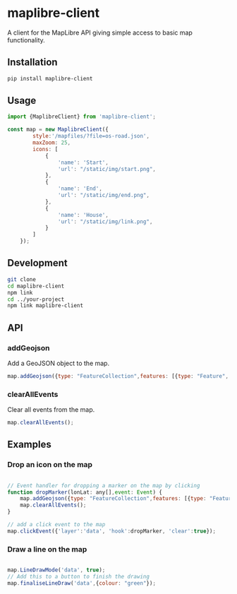 # maplibre-client

A client for the MapLibre API giving simple access to basic map functionality.

## Installation

```bash
pip install maplibre-client
```

## Usage

```javascript
import {MaplibreClient} from 'maplibre-client';

const map = new MaplibreClient({
        style:'/mapfiles/?file=os-road.json',
        maxZoom: 25,
        icons: [
            {
                'name': 'Start',
                'url': "/static/img/start.png",
            },
            {
                'name': 'End',
                'url': "/static/img/end.png",
            },
            {
                'name': 'House',
                'url': "/static/img/link.png",
            }
        ]
    });
```

## Development

```bash
git clone
cd maplibre-client
npm link
cd ../your-project
npm link maplibre-client
```

## API

### addGeojson

Add a GeoJSON object to the map.

```javascript
map.addGeojson({type: "FeatureCollection",features: [{type: "Feature", geometry: {type: "Point", coordinates: lonLat}}]},'data', false, {merge:true})
```

### clearAllEvents

Clear all events from the map.

```javascript
map.clearAllEvents();
```

## Examples

### Drop an icon on the map

```javascript

// Event handler for dropping a marker on the map by clicking
function dropMarker(lonLat: any[],event: Event) {
	map.addGeojson({type: "FeatureCollection",features: [{type: "Feature", geometry: {type: "Point", coordinates: lonLat}}]},'data', false, {merge:true})
	map.clearAllEvents();
}

// add a click event to the map
map.clickEvent({'layer':'data', 'hook':dropMarker, 'clear':true});
```

### Draw a line on the map

```javascript

map.LineDrawMode('data', true);
// Add this to a button to finish the drawing
map.finaliseLineDraw('data',{colour: "green"});
```